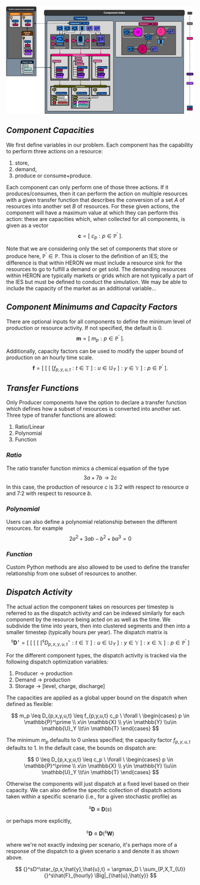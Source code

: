 ![HERON_components_resources](../diagrams/HERON_comps.png)

## ***Component Capacities***
We first define variables in our problem. Each component has the capability to perform three actions on a resource:
  1) store,
  2) demand,
  3) produce or consume+produce.

Each component can only perform one of those three actions. If it produces/consumes, then it can perform the action on multiple resources with a given transfer function that describes the conversion of a set $A$ of resources into another set $B$ of resources. For these given actions, the component will have a maximum value at which they can perform this action: these are capacities which, when collected for all components, is given as a vector
$$\bm{c} = \big[ \ c_p : p \in \mathbb{P}^\prime\ \big]. $$

Note that we are considering only the set of components that store or produce here, $\mathbb{P}^\prime \in \mathbb{P}$. This is closer to the definition of an IES; the difference is that within HERON we must include a resource sink for the resources to go to fulfill a demand or get sold. The demanding resources within HERON are typically markets or grids which are not typically a part of the IES but must be defined to conduct the simulation. We may be able to include the capacity of the market as an additional variable...

## ***Component Minimums and Capacity Factors***
There are optional inputs for all components to define the minimum level of production or resource activity. If not specified, the default is 0.
$$\bm{m} = \big[ \ m_p : p \in \mathbb{P}^\prime\ \big]. $$

Additionally, capacity factors can be used to modify the upper bound of production on an hourly time scale.
$$\bm{f} = \big[ \ \big[\ \big[ \ \big[ f_{p,y,u,t} : t \in \mathbb{T} \ \big] : u \in \mathbb{U}_Y \ \big] : y \in \mathbb{Y}  \ \big]   : p \in \mathbb{P}^\prime\ \big]. $$

## ***Transfer Functions***
Only Producer components have the option to declare a transfer function which defines how a subset of resources is converted into another set. Three type of transfer functions are allowed:

  1) Ratio/Linear
  2) Polynomial
  3) Function

### *Ratio*
The ratio transfer function mimics a chemical equation of the type
$$3a + 7b \rightarrow 2c$$
In this case, the production of resource $c$ is 3:2 with respect to resource $a$ and 7:2 with respect to resource $b$.

### *Polynomial*
Users can also define a polynomial relationship between the different resources. for example
$$2a^2 + 3ab -b^2 + ba^3 = 0 $$

### *Function*
Custom Python methods are also allowed to be used to define the transfer relationship from one subset of resources to another.

## ***Dispatch Activity***
The actual action the component takes on resources per timestep is referred to as the dispatch activity and can be indexed similarly for each component by the resource being acted on as well as the time. We subdivide the time into years, then into clustered segments and then into a smaller timestep (typically hours per year).  The dispatch matrix is
$${}^s\bm{D}^\star = \big[ \ \big[ \ \big[\ \big[ \ \big[ {}^sD^\star_{p,x,y,u,t} : t \in \mathbb{T} \ \big] : u \in \mathbb{U}_Y \ \big] : y \in \mathbb{Y}  \ \big] : x \in \mathbb{X} \ \big]: p \in \mathbb{P}^\prime \ \big]$$

For the different component types, the dispatch activity is tracked via the following dispatch optimization variables:
  1) Producer $\rightarrow$ production
  2) Demand $\rightarrow$ production
  3) Storage $\rightarrow$ [level, charge, discharge]

The capacities are applied as a global upper bound on the dispatch when defined as flexible:

$$ m_p \leq D_{p,x,y,u,t} \leq f_{p,y,u,t} c_p \ \forall \ \begin{cases} p \in \mathbb{P}^\prime \\ x\in \mathbb{X} \\ y\in \mathbb{Y} \\u\in \mathbb{U}_Y \\t\in \mathbb{T} \end{cases}  $$

The minimum $m_p$ defaults to 0 unless specified; the capacity factor $f_{p,y,u,t}$ defaults to 1. In the default case, the bounds on dispatch are:

$$ 0 \leq D_{p,x,y,u,t} \leq c_p \ \forall \ \begin{cases} p \in \mathbb{P}^\prime \\ x\in \mathbb{X} \\ y\in \mathbb{Y} \\u\in \mathbb{U}_Y \\t\in \mathbb{T} \end{cases}  $$

Otherwise the components will just dispatch at a fixed level based on their capacity. We can also define the specific collection of dispatch actions taken within a specific scenario (i.e., for a given stochastic profile) as

$${}^s\bm{D} \equiv \bm{D}(s)$$

or perhaps more explicitly,

$${}^s\bm{D} \equiv \bm{D}({}^s\bm{W})$$

where we're not exactly indexing per scenario, it's perhaps more of a response of the dispatch to a given scenario $s$ and denote it as shown above.


$$ {}^sD^\star_{p,x,\hat{y},\hat{u},t} = \argmax_D \ \sum_{P,X,T_{U}} {}^s\hat{F}_{hourly} \Big|_{\hat{u},\hat{y}} $$
